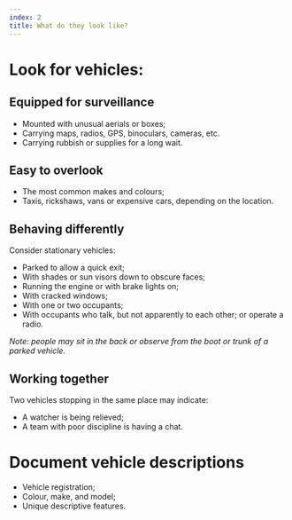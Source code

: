 ```yaml
---
index: 2
title: What do they look like?
---
```

# Look for vehicles:

## Equipped for surveillance

*   Mounted with unusual aerials or boxes;
*   Carrying maps, radios, GPS, binoculars, cameras, etc.
*	Carrying rubbish or supplies for a long wait. 

## Easy to overlook

*   The most common makes and colours;
*	Taxis, rickshaws, vans or expensive cars, depending on the location.

## Behaving differently

Consider stationary vehicles: 

*   Parked to allow a quick exit;
*	With shades or sun visors down to obscure faces;
*   Running the engine or with brake lights on;
*   With cracked windows;
*   With one or two occupants;
*   With occupants who talk, but not apparently to each other; or operate a radio. 

*Note: people may sit in the back or observe from the boot or trunk of a parked vehicle.* 

## Working together  

Two vehicles stopping in the same place may indicate:

*	A watcher is being relieved;
*   A team with poor discipline is having a chat.

# Document vehicle descriptions

*	Vehicle registration;
*	Colour, make, and model;
*	Unique descriptive features.